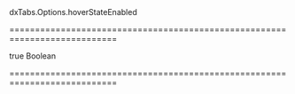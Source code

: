 <!--id-->dxTabs.Options.hoverStateEnabled<!--/id-->
===========================================================================
<!--default-->true<!--/default-->
<!--type-->Boolean<!--/type-->
===========================================================================

